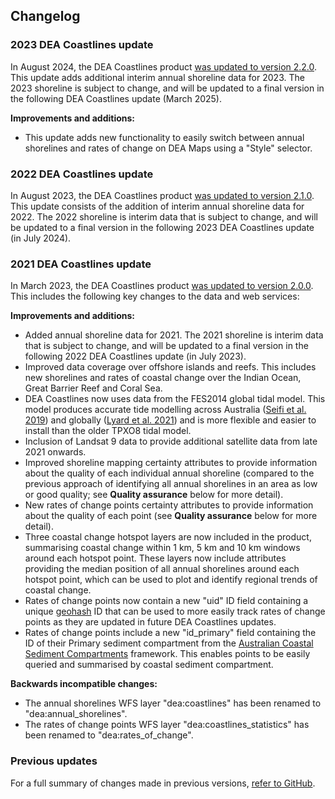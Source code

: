 ## Changelog

### 2023 DEA Coastlines update

In August 2024, the DEA Coastlines product [was updated to version 2.2.0](https://github.com/GeoscienceAustralia/dea-coastlines/releases/tag/2.2.0). This update adds additional interim annual shoreline data for 2023. The 2023 shoreline is subject to change, and will be updated to a final version in the following DEA Coastlines update (March 2025). 

**Improvements and additions:** 
* This update adds new functionality to easily switch between annual shorelines and rates of change on DEA Maps using a "Style" selector. 

### 2022 DEA Coastlines update

In August 2023, the DEA Coastlines product [was updated to version 2.1.0](https://github.com/GeoscienceAustralia/dea-coastlines/releases/tag/2.1.0). This update consists of the addition of interim annual shoreline data for 2022. The 2022 shoreline is interim data that is subject to change, and will be updated to a final version in the following 2023 DEA Coastlines update (in July 2024).

### 2021 DEA Coastlines update

In March 2023, the DEA Coastlines product [was updated to version 2.0.0](https://github.com/GeoscienceAustralia/dea-coastlines/releases/tag/2.0.0). This includes the following key changes to the data and web services: 

**Improvements and additions:** 
* Added annual shoreline data for 2021. The 2021 shoreline is interim data that is subject to change, and will be updated to a final version in the following 2022 DEA Coastlines update (in July 2023).
* Improved data coverage over offshore islands and reefs. This includes new shorelines and rates of coastal change over the Indian Ocean, Great Barrier Reef and Coral Sea.
* DEA Coastlines now uses data from the FES2014 global tidal model. This model produces accurate tide modelling across Australia ([Seifi et al. 2019](https://www.mdpi.com/2072-4292/11/10/1211)) and globally ([Lyard et al. 2021](https://os.copernicus.org/articles/17/615/2021)) and is more flexible and easier to install than the older TPXO8 tidal model.
* Inclusion of Landsat 9 data to provide additional satellite data from late 2021 onwards.
* Improved shoreline mapping certainty attributes to provide information about the quality of each individual annual shoreline (compared to the previous approach of identifying all annual shorelines in an area as low or good quality; see **Quality assurance** below for more detail).
* New rates of change points certainty attributes to provide information about the quality of each point (see **Quality assurance** below for more detail).
* Three coastal change hotspot layers are now included in the product, summarising coastal change within 1 km, 5 km and 10 km windows around each hotspot point. These layers now include attributes providing the median position of all annual shorelines around each hotspot point, which can be used to plot and identify regional trends of coastal change.
* Rates of change points now contain a new "uid" ID field containing a unique [geohash](https://en.wikipedia.org/wiki/Geohash) ID that can be used to more easily track rates of change points as they are updated in future DEA Coastlines updates.
* Rates of change points include a new "id\_primary" field containing the ID of their Primary sediment compartment from the [Australian Coastal Sediment Compartments](https://ecat.ga.gov.au/geonetwork/srv/api/records/21a23d9a-00dd-ab19-e053-10a3070a2746) framework. This enables points to be easily queried and summarised by coastal sediment compartment.

**Backwards incompatible changes:**
* The annual shorelines WFS layer "dea:coastlines" has been renamed to "dea:annual\_shorelines".
* The rates of change points WFS layer "dea:coastlines\_statistics" has been renamed to "dea:rates\_of\_change".

### Previous updates

For a full summary of changes made in previous versions, [refer to GitHub](https://github.com/GeoscienceAustralia/dea-coastlines/releases/tag/v1.1.0). 
